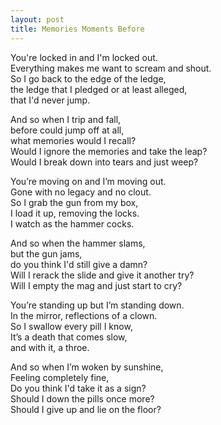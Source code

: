 ```yaml
---
layout: post
title: Memories Moments Before
---
```

You're locked in and I'm locked out. <br>
Everything makes me want to scream and shout. <br>
So I go back to the edge of the ledge, <br>
the ledge that I pledged or at least alleged, <br>
that I'd never jump.

And so when I trip and fall, <br>
before could jump off at all, <br>
what memories would I recall? <br>
Would I ignore the memories and take the leap? <br>
Would I break down into tears and just weep?

You’re moving on and I’m moving out. <br>
Gone with no legacy and no clout. <br>
So I grab the gun from my box, <br>
I load it up, removing the locks. <br>
I watch as the hammer cocks.

And so when the hammer slams, <br>
but the gun jams, <br>
do you think I'd still give a damn? <br>
Will I rerack the slide and give it another try? <br>
Will I empty the mag and just start to cry?

You’re standing up but I’m standing down. <br>
In the mirror, reflections of a clown. <br>
So I swallow every pill I know, <br>
It’s a death that comes slow, <br>
and with it, a throe.

And so when I’m woken by sunshine, <br>
Feeling completely fine, <br>
Do you think I'd take it as a sign? <br>
Should I down the pills once more? <br>
Should I give up and lie on the floor?
